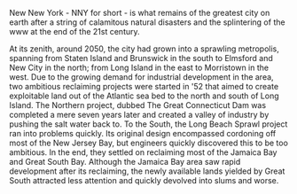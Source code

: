 New New York - NNY for short - is what remains of the greatest city on earth after a string of calamitous natural disasters and the splintering of the www at the end of the 21st century.  

At its zenith, around 2050, the city had grown into a sprawling metropolis, spanning from Staten Island and Brunswick in the south to Elmsford and New City in the north; from Long Island in the east to Morristown in the west. Due to the  growing demand for industrial development in the area, two ambitious reclaiming projects were started in '52 that aimed to create exploitable land out of the Atlantic sea bed to the north and south of Long Island. The Northern project, dubbed The Great Connecticut Dam was completed a mere seven years later and created a valley of industry by pushing the salt water back to. To the South, the Long Beach Sprawl project ran into problems quickly. Its original design encompassed cordoning off most of the New Jersey Bay, but engineers quickly discovered this to be too ambitious. In the end, they settled on reclaiming most of the Jamaica Bay and Great South Bay. Although the Jamaica Bay area saw rapid development after its reclaiming, the newly available lands yielded by Great South attracted less attention and quickly devolved into slums and worse. 

